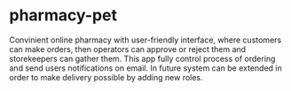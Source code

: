# pharmacy-pet
Convinient online pharmacy with user-friendly interface, where customers can make orders, then operators can approve or reject them and storekeepers can gather them. 
This app fully control process of ordering and send users notifications on email. In future system can be extended in order to make delivery possible by adding new roles.

